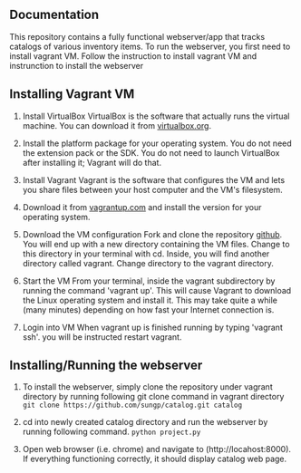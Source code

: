 Documentation
-------------

This repository contains a fully functional webserver/app that tracks catalogs
of various inventory items.  To run the webserver, you first need to install
vagrant VM. Follow the instruction to install vagrant VM and instrunction to
install the webserver 

Installing Vagrant VM
---------------------
1. Install VirtualBox VirtualBox is the software that actually runs the virtual
machine. You can download it from 
[virtualbox.org](https://www.virtualbox.org/wiki/Downloads). 

1. Install the platform package for your operating system. You do not need the
extension pack or the SDK. You do not need to launch VirtualBox after
installing it; Vagrant will do that.

1. Install Vagrant Vagrant is the software that configures the VM and lets you
share files between your host computer and the VM's filesystem.

1. Download it from [vagrantup.com](https://www.vagrantup.com/downloads.html)
and install the version for your operating system.

1. Download the VM configuration Fork and clone the repository 
[github](https://github.com/udacity/fullstack-nanodegree-vm). You will end up
with a new directory containing the VM files. Change to this directory in your
terminal with cd. Inside, you will find another directory called vagrant.
Change directory to the vagrant directory.

1. Start the VM From your terminal, inside the vagrant subdirectory by running
the command 'vagrant up'. This will cause Vagrant to download the Linux
operating system and install it. This may take quite a while (many minutes)
depending on how fast your Internet connection is.

1. Login into VM When vagrant up is finished running by typing 'vagrant ssh'.
you will be instructed restart vagrant.   

Installing/Running the webserver
--------------------------------

1. To install the webserver, simply clone the repository under vagrant
directory by running following git clone command in vagrant directory 
```git clone https://github.com/sungp/catalog.git catalog```

1. cd into newly created catalog directory and run the webserver by running
following command. ```python project.py```

1. Open web browser (i.e. chrome) and navigate to (http://locahost:8000). 
If everything functioning correctly, it should display catalog web page.

